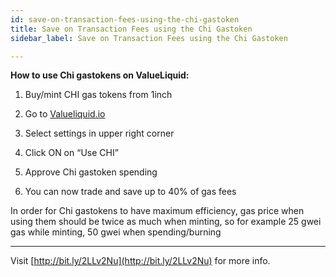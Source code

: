 ```yaml
---
id: save-on-transaction-fees-using-the-chi-gastoken
title: Save on Transaction Fees using the Chi Gastoken
sidebar_label: Save on Transaction Fees using the Chi Gastoken

---
```

**How to use Chi gastokens on ValueLiquid:**

1. Buy/mint CHI gas tokens from 1inch

2. Go to [Valueliquid.io](http://valueliquid.io)

3. Select settings in upper right corner

4. Click ON on “Use CHI”

5. Approve Chi gastoken spending

6. You can now trade and save up to 40% of gas fees

In order for Chi gastokens to have maximum efficiency, gas price when using them should be twice as much when minting, so for example 25 gwei gas while minting, 50 gwei when spending/burning      

---


Visit [http://bit.ly/2LLv2Nu](http://bit.ly/2LLv2Nu) for more info.

